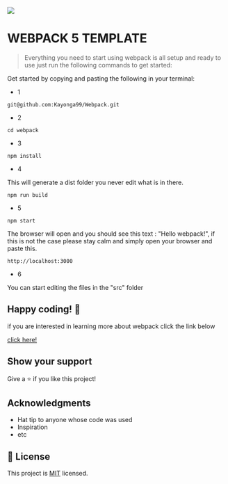 ![](https://img.shields.io/badge/Microverse-blueviolet)

# WEBPACK 5 TEMPLATE

> Everything you need to start using webpack is all setup and ready to use just run the following commands to get started:

Get started by copying and pasting the following in your terminal: 

- 1 
```
git@github.com:Kayonga99/Webpack.git
```
- 2

```
cd webpack
```

- 3
```
npm install
```

- 4

 This will generate a dist folder you never edit what is in there.
```
npm run build
```


- 5

```
npm start
```
The browser will open and you should see this text : "Hello webpack!", if this is not the case please stay calm and simply open your browser and paste this.
```
http://localhost:3000
```


- 6

 You can start editing the files in the "src" folder

## Happy coding! 🌈

if you are interested in learning more about webpack click the link below

[click here!](https://webpack.js.org/guides/getting-started/)

## Show your support

Give a ⭐️ if you like this project!

## Acknowledgments

- Hat tip to anyone whose code was used
- Inspiration
- etc

## 📝 License

This project is [MIT](./MIT.md) licensed.
